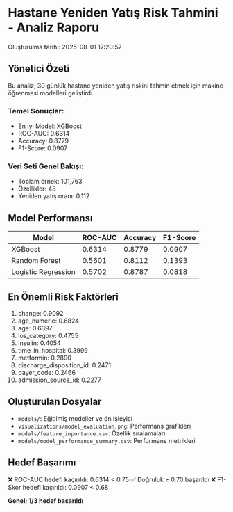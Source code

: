 # Hastane Yeniden Yatış Risk Tahmini - Analiz Raporu

Oluşturulma tarihi: 2025-08-01 17:20:57

## Yönetici Özeti
Bu analiz, 30 günlük hastane yeniden yatış riskini tahmin etmek için makine öğrenmesi modelleri geliştirdi.

### Temel Sonuçlar:
- En İyi Model: XGBoost
- ROC-AUC: 0.6314
- Accuracy: 0.8779
- F1-Score: 0.0907

### Veri Seti Genel Bakışı:
- Toplam örnek: 101,763
- Özellikler: 48
- Yeniden yatış oranı: 0.112

## Model Performansı

| Model | ROC-AUC | Accuracy | F1-Score |
|-------|---------|----------|----------|
| XGBoost | 0.6314 | 0.8779 | 0.0907 |
| Random Forest | 0.5601 | 0.8112 | 0.1393 |
| Logistic Regression | 0.5702 | 0.8787 | 0.0818 |

## En Önemli Risk Faktörleri
1. change: 0.9092
2. age_numeric: 0.6824
3. age: 0.6397
4. los_category: 0.4755
5. insulin: 0.4054
6. time_in_hospital: 0.3999
7. metformin: 0.2890
8. discharge_disposition_id: 0.2471
9. payer_code: 0.2466
10. admission_source_id: 0.2277

## Oluşturulan Dosyalar
- `models/`: Eğitilmiş modeller ve ön işleyici
- `visualizations/model_evaluation.png`: Performans grafikleri
- `models/feature_importance.csv`: Özellik sıralamaları
- `models/model_performance_summary.csv`: Performans metrikleri

## Hedef Başarımı
❌ ROC-AUC hedefi kaçırıldı: 0.6314 < 0.75
✅ Doğruluk ≥ 0.70 başarıldı
❌ F1-Skor hedefi kaçırıldı: 0.0907 < 0.68

**Genel: 1/3 hedef başarıldı**